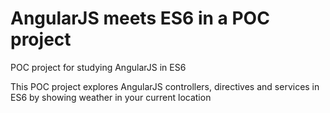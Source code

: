# AngularJS meets ES6 in a POC project

POC project for studying AngularJS in ES6

This POC project explores AngularJS controllers, directives and services in ES6 by showing weather in your current location
